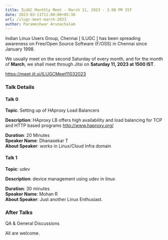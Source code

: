 ```yaml
---
title: ILUGC Monthly Meet - March 11, 2023 - 3.00 PM IST
date: 2023-03-11T11:00:00+05:30
url: /ilugc-meet-march-2023
author: Parameshwar Arunachalam 
---
```


Indian Linux Users Group, Chennai [ ILUGC ] has been spreading
awareness on Free/Open Source Software (F/OSS) in Chennai since
January 1998.

We usually meet on the second Saturday of every month, and for the 
month of **March**, we shall meet through Jitsi on **Saturday 11, 2023 at 1500
IST**.

https://meet.jit.si/ILUGCMeet11032023

### Talk Details

#### Talk 0

**Topic**: Setting up of HAproxy Load Balancers

**Description**: HAproxy LB offers high availability and load balancing for
TCP and HTTP based programs http://www.haproxy.org/

**Duration**: 20 Minutes\
**Speaker Name**: Dhanasekar T\
**About Speaker**: works in Linux/Cloud Infra domain


#### Talk 1

**Topic**: udev

**Description**: device management using udev in linux 

**Duration**: 30 minutes\
**Speaker Name**: Mohan R\
**About Speaker**: Just another Linux Enthusiast.

### After Talks

QA & General Discussions

All are welcome.

